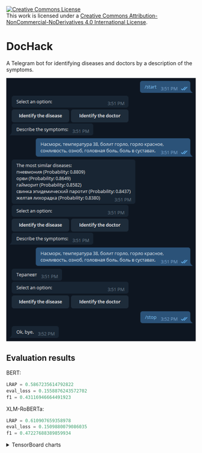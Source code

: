 <a rel="license" href="http://creativecommons.org/licenses/by-nc-nd/4.0/"><img alt="Creative Commons License" style="border-width:0" src="https://i.creativecommons.org/l/by-nc-nd/4.0/88x31.png" /></a><br />This work is licensed under a <a rel="license" href="http://creativecommons.org/licenses/by-nc-nd/4.0/">Creative Commons Attribution-NonCommercial-NoDerivatives 4.0 International License</a>.

# DocHack

A Telegram bot for identifying diseases and doctors by a description of the symptoms.

![](media/screenshot.png)

## Evaluation results

BERT:
```javascript
LRAP = 0.5867235614792822
eval_loss = 0.1558876243572702
f1 = 0.43116946664491923
```

XLM-RoBERTa:
```javascript
LRAP = 0.610907659358978
eval_loss = 0.1509880079086035
f1 = 0.47227688389859934
```

<details>
  <summary>TensorBoard charts</summary>
  
  Red -- BERT, blue -- XLM-RoBERTa.
  
  _eval_eval_loss_
  
  ![](media/eval_eval_loss.svg)
  
  _eval_f1_
  
  ![](media/eval_f1.svg)
  
  _eval_LRAP_
  
  ![](media/eval_LRAP.svg)
  
  _loss_
  
  ![](media/loss.svg)
  
  _lr_
  
  ![](media/lr.svg)
</details>
